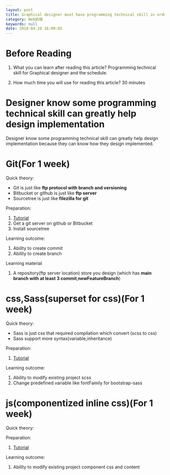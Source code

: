 ```yaml
---
layout: post
title: Graphical designer must have programming technical skill in order to do part of design implementation in react
category: Web前端
keywords: null
date: 2018-04-28 16:09:02
---
```


# Before Reading

1.  What you can learn after reading this article? Programming technical skill for Graphical designer and the schedule.

2.  How much time you will use for reading this article? 30 minutes

# Designer know some programming technical skill can greatly help design implementation

Designer know some programming technical skill can greatly help design implementation because they can know how they design implemented.

# Git(For 1 week)

Quick theory:

* Git is just like **ftp protocol with branch and versioning**
* Bitbucket or github is just like **ftp server**
* Sourcetree is just like **filezilla for git**

Preparation:

1.  [Tutorial](http://backlogtool.com/git-guide/tw/)
2.  Get a git server on github or Bitbucket
3.  Install sourcetree

Learning outcome:

1.  Ability to create commit
2.  Ability to create branch

Learning material

1.  A repository(ftp server location) store you design (which has **main branch with at least 3 commit**,**newFeatureBranch**)

# css,Sass(superset for css)(For 1 week)

Quick theory:

* Sass is just css that required compilation which convert (scss to css)
* Sass support more syntax(variable,inheritance)

Preparation:

1.  [Tutorial](http://sass-lang.com/guide)

Learning outcome:

1.  Ability to modify existing project scss
2.  Change predefined variable like fontFamily for bootstrap-sass

# js(componentized inline css)(For 1 week)

Quick theory:

Preparation:

1.  [Tutorial](https://github.com/css-modules/css-modules)

Learning outcome:

1.  Ability to modify existing project component css and content
